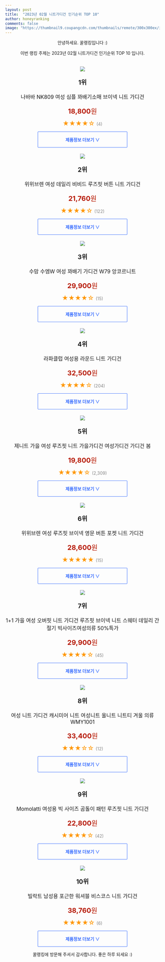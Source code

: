 ```yaml
---
layout: post
title:  "2023년 02월 니트가디건 인기순위 TOP 10"
author: honeyranking
comments: false
image: "https://thumbnail9.coupangcdn.com/thumbnails/remote/300x300ex/image/vendor_inventory/e44e/337c3adc0d128e847083ec7c123dac465d9d9b6ef46c518429999e4d324f.jpg"
---
```

<p style="text-align: center;">안녕하세요. 꿀랭킹입니다 :)</p>
<p style="text-align: center;">이번 랭킹 주제는 2023년 02월 니트가디건 인기순위 TOP 10 입니다.</p><center><img src="https://thumbnail9.coupangcdn.com/thumbnails/remote/300x300ex/image/vendor_inventory/e44e/337c3adc0d128e847083ec7c123dac465d9d9b6ef46c518429999e4d324f.jpg" style="margin-top:20px" /></center><p style="text-align: center; font-size: 20px"><b>1위</b></p><p style="text-align: center; font-size: 17px">나바바 NK809 여성 심플 꽈배기소매 브이넥 니트 가디건</p><p style="text-align: center;"><span style="color: #b61800; font-size: 22px;"><b>18,800</b>원</span></p><p style="text-align: center;"><span style="color: #ff9600; font-size: 20px;">★★★★☆ </span><span style="color: #878787;">(4)</span></p><center><a href="https://www.coupang.com/vp/products/6795291724?itemId=16021602397&q=%EB%8B%88%ED%8A%B8%EA%B0%80%EB%94%94%EA%B1%B4&sourceType=search&searchId=5c151cc3cb154299b30d57d1cd95f959"><div style="font-size: 14px; display: inline-block; padding: 15px 90px; color: #346aff; border-radius: 2px; border: 1px solid #346aff; cursor: pointer;"><b>제품정보 더보기 &or;</b></div></a></center><center><img src="https://thumbnail7.coupangcdn.com/thumbnails/remote/300x300ex/image/vendor_inventory/98c3/79f97109a37d25fce82e0d9f36b3a4a94a0b6980c907a45fc46592150bf2.jpg" style="margin-top:20px" /></center><p style="text-align: center; font-size: 20px"><b>2위</b></p><p style="text-align: center; font-size: 17px">위위브렌 여성 데일리 비비드 루즈핏 버튼 니트 가디건</p><p style="text-align: center;"><span style="color: #b61800; font-size: 22px;"><b>21,760</b>원</span></p><p style="text-align: center;"><span style="color: #ff9600; font-size: 20px;">★★★★☆ </span><span style="color: #878787;">(122)</span></p><center><a href="https://link.coupang.com/a/QyyEC"><div style="font-size: 14px; display: inline-block; padding: 15px 90px; color: #346aff; border-radius: 2px; border: 1px solid #346aff; cursor: pointer;"><b>제품정보 더보기 &or;</b></div></a></center><center><img src="https://thumbnail10.coupangcdn.com/thumbnails/remote/300x300ex/image/vendor_inventory/7649/cb5365e1339681ed6223a684c4a84d25efa19ed0d347b65813dd7eb1a4cf.jpg" style="margin-top:20px" /></center><p style="text-align: center; font-size: 20px"><b>3위</b></p><p style="text-align: center; font-size: 17px">수맘 수엠W 여성 꽈배기 가디건 W79 앙코르니트</p><p style="text-align: center;"><span style="color: #b61800; font-size: 22px;"><b>29,900</b>원</span></p><p style="text-align: center;"><span style="color: #ff9600; font-size: 20px;">★★★★☆ </span><span style="color: #878787;">(15)</span></p><center><a href="https://link.coupang.com/a/QyyED"><div style="font-size: 14px; display: inline-block; padding: 15px 90px; color: #346aff; border-radius: 2px; border: 1px solid #346aff; cursor: pointer;"><b>제품정보 더보기 &or;</b></div></a></center><center><img src="https://thumbnail8.coupangcdn.com/thumbnails/remote/300x300ex/image/vendor_inventory/39a6/95b2fba21d6ed152703e565d1af0178fb53d968cd4e842935692c3914e88.jpg" style="margin-top:20px" /></center><p style="text-align: center; font-size: 20px"><b>4위</b></p><p style="text-align: center; font-size: 17px">라파클럽 여성용 라운드 니트 가디건</p><p style="text-align: center;"><span style="color: #b61800; font-size: 22px;"><b>32,500</b>원</span></p><p style="text-align: center;"><span style="color: #ff9600; font-size: 20px;">★★★★☆ </span><span style="color: #878787;">(204)</span></p><center><a href="https://link.coupang.com/a/QyyEE"><div style="font-size: 14px; display: inline-block; padding: 15px 90px; color: #346aff; border-radius: 2px; border: 1px solid #346aff; cursor: pointer;"><b>제품정보 더보기 &or;</b></div></a></center><center><img src="https://thumbnail8.coupangcdn.com/thumbnails/remote/300x300ex/image/vendor_inventory/373a/f136368197141302da28e7417c5808531e5e04ab132a1203c1d5aca3aae9.jpg" style="margin-top:20px" /></center><p style="text-align: center; font-size: 20px"><b>5위</b></p><p style="text-align: center; font-size: 17px">제니트 가을 여성 루즈핏 니트 가을가디건 여성가디건 가디건 봄</p><p style="text-align: center;"><span style="color: #b61800; font-size: 22px;"><b>19,800</b>원</span></p><p style="text-align: center;"><span style="color: #ff9600; font-size: 20px;">★★★★☆ </span><span style="color: #878787;">(2,309)</span></p><center><a href="https://link.coupang.com/a/QyyEF"><div style="font-size: 14px; display: inline-block; padding: 15px 90px; color: #346aff; border-radius: 2px; border: 1px solid #346aff; cursor: pointer;"><b>제품정보 더보기 &or;</b></div></a></center><center><img src="https://thumbnail7.coupangcdn.com/thumbnails/remote/300x300ex/image/vendor_inventory/2570/4f4805d919cb2be701a40bd440ab3f70e7c2a3632f4def76d7bf351ac83b.jpg" style="margin-top:20px" /></center><p style="text-align: center; font-size: 20px"><b>6위</b></p><p style="text-align: center; font-size: 17px">위위브렌 여성 루즈핏 브이넥 영문 버튼 포켓 니트 가디건</p><p style="text-align: center;"><span style="color: #b61800; font-size: 22px;"><b>28,600</b>원</span></p><p style="text-align: center;"><span style="color: #ff9600; font-size: 20px;">★★★★★ </span><span style="color: #878787;">(15)</span></p><center><a href="https://link.coupang.com/a/QyyEG"><div style="font-size: 14px; display: inline-block; padding: 15px 90px; color: #346aff; border-radius: 2px; border: 1px solid #346aff; cursor: pointer;"><b>제품정보 더보기 &or;</b></div></a></center><center><img src="https://thumbnail8.coupangcdn.com/thumbnails/remote/300x300ex/image/vendor_inventory/78bf/8760c80c855aadf9fcb1966f75a10de6d4e77e59801df445f18d7de50116.jpg" style="margin-top:20px" /></center><p style="text-align: center; font-size: 20px"><b>7위</b></p><p style="text-align: center; font-size: 17px">1+1 가을 여성 오버핏 니트 가디건 루즈핏 브이넥 니트 스웨터 데일리 간절기 빅사이즈여성의류 50%특가</p><p style="text-align: center;"><span style="color: #b61800; font-size: 22px;"><b>29,900</b>원</span></p><p style="text-align: center;"><span style="color: #ff9600; font-size: 20px;">★★★★☆ </span><span style="color: #878787;">(45)</span></p><center><a href="https://link.coupang.com/a/QyyEI"><div style="font-size: 14px; display: inline-block; padding: 15px 90px; color: #346aff; border-radius: 2px; border: 1px solid #346aff; cursor: pointer;"><b>제품정보 더보기 &or;</b></div></a></center><center><img src="https://thumbnail8.coupangcdn.com/thumbnails/remote/300x300ex/image/vendor_inventory/1393/c1a09a4c73f12d9f1b41f9da963743c523ba0fc01fa4103a49f4a1596bc6.jpg" style="margin-top:20px" /></center><p style="text-align: center; font-size: 20px"><b>8위</b></p><p style="text-align: center; font-size: 17px">여성 니트 가디건 캐시미어 니트 여성니트 울니트 니트티 겨울 의류 WMY1001</p><p style="text-align: center;"><span style="color: #b61800; font-size: 22px;"><b>33,400</b>원</span></p><p style="text-align: center;"><span style="color: #ff9600; font-size: 20px;">★★★☆☆ </span><span style="color: #878787;">(12)</span></p><center><a href="https://www.coupang.com/vp/products/6995849503?itemId=17137695916&q=%EB%8B%88%ED%8A%B8%EA%B0%80%EB%94%94%EA%B1%B4&sourceType=search&searchId=5c151cc3cb154299b30d57d1cd95f959"><div style="font-size: 14px; display: inline-block; padding: 15px 90px; color: #346aff; border-radius: 2px; border: 1px solid #346aff; cursor: pointer;"><b>제품정보 더보기 &or;</b></div></a></center><center><img src="https://thumbnail8.coupangcdn.com/thumbnails/remote/300x300ex/image/vendor_inventory/5e6e/a95791575158d40a65634d37059ab08902f26cbdc44afbebed4b1bf69289.jpg" style="margin-top:20px" /></center><p style="text-align: center; font-size: 20px"><b>9위</b></p><p style="text-align: center; font-size: 17px">Momolatti 여성용 빅 사이즈 곰돌이 패턴 루즈핏 니트 가디건</p><p style="text-align: center;"><span style="color: #b61800; font-size: 22px;"><b>22,800</b>원</span></p><p style="text-align: center;"><span style="color: #ff9600; font-size: 20px;">★★★★☆ </span><span style="color: #878787;">(42)</span></p><center><a href="https://link.coupang.com/a/QyyEJ"><div style="font-size: 14px; display: inline-block; padding: 15px 90px; color: #346aff; border-radius: 2px; border: 1px solid #346aff; cursor: pointer;"><b>제품정보 더보기 &or;</b></div></a></center><center><img src="https://thumbnail6.coupangcdn.com/thumbnails/remote/300x300ex/image/rs_quotation_api/oehuicva/664afa29c4dc458ba0e63e6d45c6d612.jpg" style="margin-top:20px" /></center><p style="text-align: center; font-size: 20px"><b>10위</b></p><p style="text-align: center; font-size: 17px">빌락트 남성용 포근한 워셔블 비스코스 니트 가디건</p><p style="text-align: center;"><span style="color: #b61800; font-size: 22px;"><b>38,760</b>원</span></p><p style="text-align: center;"><span style="color: #ff9600; font-size: 20px;">★★★★☆ </span><span style="color: #878787;">(6)</span></p><center><a href="https://link.coupang.com/a/QyyEK"><div style="font-size: 14px; display: inline-block; padding: 15px 90px; color: #346aff; border-radius: 2px; border: 1px solid #346aff; cursor: pointer;"><b>제품정보 더보기 &or;</b></div></a></center><p style="text-align: center;">꿀랭킹에 방문해 주셔서 감사합니다. 좋은 하루 되세요 :)</p>